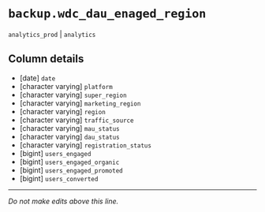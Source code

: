 # `backup.wdc_dau_enaged_region`
`analytics_prod` | `analytics`

## Column details
* [date]      `date`
* [character varying] `platform`
* [character varying] `super_region`
* [character varying] `marketing_region`
* [character varying] `region`
* [character varying] `traffic_source`
* [character varying] `mau_status`
* [character varying] `dau_status`
* [character varying] `registration_status`
* [bigint]    `users_engaged`
* [bigint]    `users_engaged_organic`
* [bigint]    `users_engaged_promoted`
* [bigint]    `users_converted`

-------------------------------------------------------------------------------
*Do not make edits above this line.*

